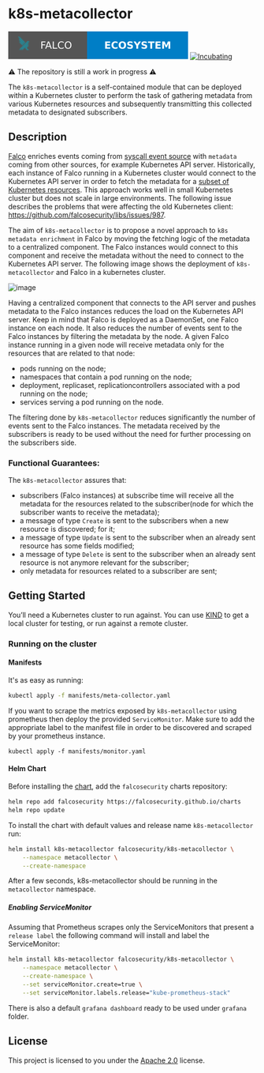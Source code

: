 # k8s-metacollector

[![Falco Ecosystem Repository](https://github.com/falcosecurity/evolution/blob/main/repos/badges/falco-ecosystem-blue.svg)](https://github.com/falcosecurity/evolution/blob/main/REPOSITORIES.md#ecosystem-scope) [![Incubating](https://img.shields.io/badge/status-incubating-orange?style=for-the-badge)](https://github.com/falcosecurity/evolution/blob/main/REPOSITORIES.md#incubating)

⚠️ The repository is still a work in progress ⚠️

The `k8s-metacollector` is a self-contained module that can be deployed within a Kubernetes cluster to perform the task
of gathering metadata from various Kubernetes resources and subsequently transmitting this collected metadata to
designated subscribers.

## Description

[Falco](https://github.com/falcosecurity/falco) enriches events coming from [syscall event source](https://falco.org/docs/event-sources/) with `metadata` 
coming from other sources, for example Kubernetes API server. Historically, each instance of Falco running in a 
Kubernetes cluster would connect to the Kubernetes API server in order to fetch the metadata for a [subset of 
Kubernetes resources](https://falco.org/docs/reference/rules/supported-fields/#field-class-k8s). This approach works 
well in small Kubernetes cluster but does not scale in large environments. The following issue describes the 
problems that were affecting the old Kubernetes client: https://github.com/falcosecurity/libs/issues/987.

The aim of `k8s-metacollector` is to propose a novel approach to `k8s metadata enrichment` in Falco by moving 
the fetching logic of the metadata to a centralized component. The Falco instances would connect to this component 
and receive the metadata without the need to connect to the Kubernetes API server.
The following image shows the  deployment of `k8s-metacollector` and Falco in a kubernetes cluster.

![image](docs/images/meta-collector-in-cluster.svg "Deployment inside a Kubernetes cluster")

Having a centralized component that connects to the API server and pushes metadata to the Falco instances reduces the 
load on the Kubernetes API server. Keep in mind that Falco is deployed as a DaemonSet, one Falco instance on each node.
It also reduces the number of events sent to the Falco instances by filtering the metadata by the node. A given 
Falco instance running in a given node will receive metadata only for the resources that are related to that node:
* pods running on the node;
* namespaces that contain a pod running on the node;
* deployment, replicaset, replicationcontrollers associated with a pod running on the node;
* services serving a pod running on the node.

The filtering done by `k8s-metacollector` reduces significantly the number of events sent to the Falco instances. 
The metadata received by the subscribers is ready to be used without the need for further processing on the 
subscribers side.



### Functional Guarantees:
The `k8s-metacollector` assures that:
* subscribers (Falco instances) at subscribe time will receive all the metadata for the resources related to the 
  subscriber(node for which the subscriber wants to receive the metadata);
* a message of type `Create` is sent to the subscribers when a new resource is discovered;
  for it;
* a message of type `Update` is sent to the subscriber when an already sent resource has some fields modified;
* a message of type `Delete` is sent to the subscriber when an already sent resource is not anymore relevant for the 
  subscriber;
* only metadata for resources related to a subscriber are sent;

## Getting Started

You’ll need a Kubernetes cluster to run against. You can use [KIND](https://sigs.k8s.io/kind) to get a local cluster for
testing, or run against a remote cluster.

### Running on the cluster

#### Manifests
It's as easy as running:

```sh
kubectl apply -f manifests/meta-collector.yaml
```

If you want to scrape the metrics exposed by `k8s-metacollector` using prometheus then deploy the provided
`ServiceMonitor`. Make sure to add the appropriate label to the manifest file in order to be discovered and scraped by
your prometheus instance.
```shell
kubectl apply -f manifests/monitor.yaml
```
#### Helm Chart

Before installing the [chart](https://github.com/falcosecurity/charts/tree/master/charts/k8s-metacollector), add the `falcosecurity` charts repository:

```bash
helm repo add falcosecurity https://falcosecurity.github.io/charts
helm repo update
```

To install the chart with default values and release name `k8s-metacollector` run:

```bash
helm install k8s-metacollector falcosecurity/k8s-metacollector \
    --namespace metacollector \
    --create-namespace
```

After a few seconds, k8s-metacollector should be running in the `metacollector` namespace.

##### Enabling ServiceMonitor
Assuming that Prometheus scrapes only the ServiceMonitors that present a `release label` the following command will install and label the ServiceMonitor:

```bash
helm install k8s-metacollector falcosecurity/k8s-metacollector \
    --namespace metacollector \
    --create-namespace \
    --set serviceMonitor.create=true \
    --set serviceMonitor.labels.release="kube-prometheus-stack"
```

There is also a default `grafana dashboard` ready to be used under `grafana` folder.

## License

This project is licensed to you under the [Apache 2.0](https://github.com/falcosecurity/k8s-metacollector/blob/main/LICENSE) license.

